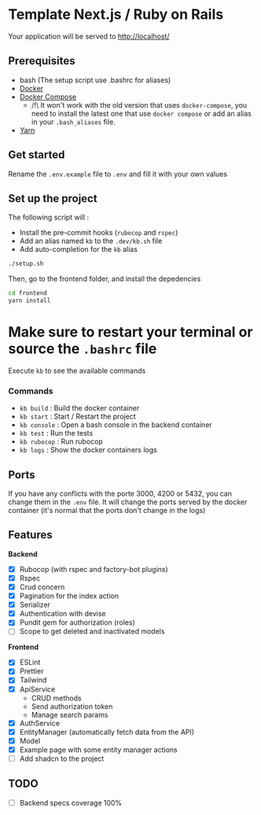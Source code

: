 # Template Next.js / Ruby on Rails

Your application will be served to [http://localhost/](http://localhost/)

## Prerequisites

- bash (The setup script use .bashrc for aliases)
- [Docker](https://docs.docker.com/engine/install/)
- [Docker Compose](https://docs.docker.com/compose/install/linux/)
    - /!\ It won't work with the old version that uses `docker-compose`, you need to install the latest one that
      use `docker compose` or add an alias in your `.bash_aliases` file.
- [Yarn](https://classic.yarnpkg.com/en/docs/install)

## Get started

Rename the `.env.example` file to `.env` and fill it with your own values

## Set up the project

The following script will :

- Install the pre-commit hooks (`rubocop` and `rspec`)
- Add an alias named `kb` to the `.dev/kb.sh` file
- Add auto-completion for the `kb` alias

```bash
./setup.sh
```

Then, go to the frontend folder, and install the depedencies

```bash
cd frontend
yarn install
```

# Make sure to restart your terminal or source the `.bashrc` file

Execute `kb` to see the available commands

### Commands

- `kb build` : Build the docker container
- `kb start` : Start / Restart the project
- `kb console` : Open a bash console in the backend container
- `kb test` : Run the tests
- `kb rubocop` : Run rubocop
- `kb logs` : Show the docker containers logs

## Ports

If you have any conflicts with the porte 3000, 4200 or 5432, you can change them in the `.env` file.
It will change the ports served by the docker container (it's normal that the ports don't change in the logs)

## Features

**Backend**

- [x] Rubocop (with rspec and factory-bot plugins)
- [x] Rspec
- [x] Crud concern
- [x] Pagination for the index action
- [x] Serializer
- [x] Authentication with devise
- [x] Pundit gem for authorization (roles)
- [ ] Scope to get deleted and inactivated models

**Frontend**

- [x] ESLint
- [x] Prettier
- [x] Tailwind
- [x] ApiService
    - CRUD methods
    - Send authorization token
    - Manage search params
- [x] AuthService
- [x] EntityManager (automatically fetch data from the API)
- [x] Model
- [x] Example page with some entity manager actions
- [ ] Add shadcn to the project

## TODO

- [ ] Backend specs coverage 100%
